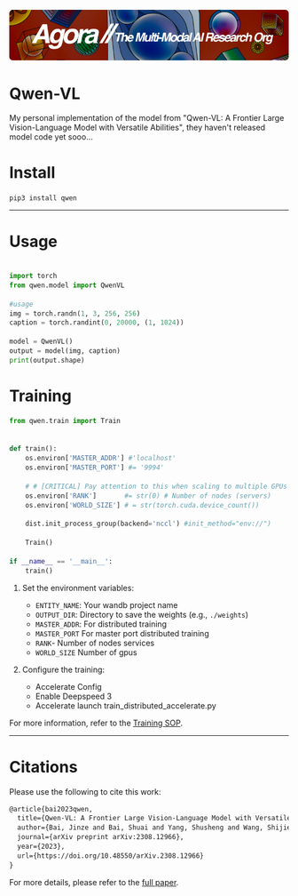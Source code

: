 [![Multi-Modality](agorabanner.png)](https://discord.gg/qUtxnK2NMf)


# Qwen-VL
My personal implementation of the model from "Qwen-VL: A Frontier Large Vision-Language Model with Versatile Abilities", they haven't released model code yet sooo...


# Install
`pip3 install qwen`

---

# Usage
```python

import torch
from qwen.model import QwenVL

#usage
img = torch.randn(1, 3, 256, 256)
caption = torch.randint(0, 20000, (1, 1024))

model = QwenVL()
output = model(img, caption)
print(output.shape)

```

# Training

```python
from qwen.train import Train


def train():
    os.environ['MASTER_ADDR'] #'localhost'
    os.environ['MASTER_PORT'] #= '9994'
    
    # # [CRITICAL] Pay attention to this when scaling to multiple GPUs and clusters
    os.environ['RANK']       #= str(0) # Number of nodes (servers)
    os.environ['WORLD_SIZE'] # = str(torch.cuda.device_count())

    dist.init_process_group(backend='nccl') #init_method="env://")
    
    Train()

if __name__ == '__main__':
    train()


```

1. Set the environment variables:
   - `ENTITY_NAME`: Your wandb project name
   - `OUTPUT_DIR`: Directory to save the weights (e.g., `./weights`)
   - `MASTER_ADDR`: For distributed training
   - `MASTER_PORT` For master port distributed training
   - `RANK`- Number of nodes services
   - `WORLD_SIZE` Number of gpus

2. Configure the training:
   - Accelerate Config
   - Enable Deepspeed 3
   - Accelerate launch train_distributed_accelerate.py

For more information, refer to the [Training SOP](DOCs/TRAINING.md).


----

# Citations

Please use the following to cite this work:

```latex
@article{bai2023qwen,
  title={Qwen-VL: A Frontier Large Vision-Language Model with Versatile Abilities},
  author={Bai, Jinze and Bai, Shuai and Yang, Shusheng and Wang, Shijie and Tan, Sinan and Wang, Peng and Lin, Junyang and Zhou, Chang and Zhou, Jingren},
  journal={arXiv preprint arXiv:2308.12966},
  year={2023},
  url={https://doi.org/10.48550/arXiv.2308.12966}
}

```

For more details, please refer to the [full paper](https://doi.org/10.48550/arXiv.2308.12966).